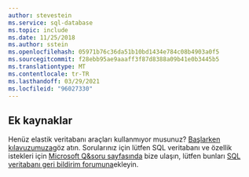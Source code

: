 ```yaml
---
author: stevestein
ms.service: sql-database
ms.topic: include
ms.date: 11/25/2018
ms.author: sstein
ms.openlocfilehash: 05971b76c36da51b10bd1434e784c08b4903a0f5
ms.sourcegitcommit: f28ebb95ae9aaaff3f87d8388a09b41e0b3445b5
ms.translationtype: MT
ms.contentlocale: tr-TR
ms.lasthandoff: 03/29/2021
ms.locfileid: "96027330"
---
```

## <a name="additional-resources"></a>Ek kaynaklar
Henüz elastik veritabanı araçları kullanmıyor musunuz? [Başlarken kılavuzumuza](../articles/azure-sql/database/elastic-scale-get-started.md)göz atın.  Sorularınız için lütfen SQL veritabanı ve özellik istekleri için [Microsoft Q&soru sayfasında](/answers/topics/azure-sql-database.html) bize ulaşın, lütfen bunları [SQL veritabanı geri bildirim forumuna](https://feedback.azure.com/forums/217321-sql-database/)ekleyin.